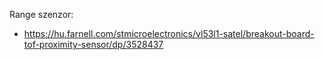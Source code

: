 Range szenzor:
 - https://hu.farnell.com/stmicroelectronics/vl53l1-satel/breakout-board-tof-proximity-sensor/dp/3528437
